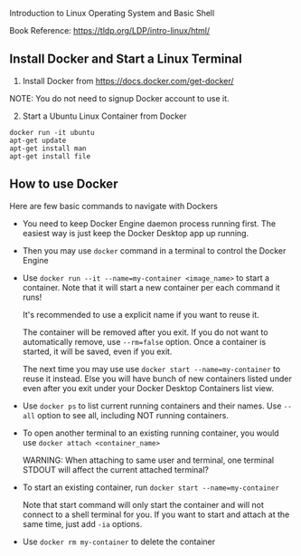 Introduction to Linux Operating System and Basic Shell

Book Reference: https://tldp.org/LDP/intro-linux/html/

## Install Docker and Start a Linux Terminal

1. Install Docker from https://docs.docker.com/get-docker/

NOTE: You do not need to signup Docker account to use it.

2. Start a Ubuntu Linux Container from Docker

```
docker run -it ubuntu
apt-get update
apt-get install man
apt-get install file
```

## How to use Docker

Here are few basic commands to navigate with Dockers

* You need to keep Docker Engine daemon process running first. The easiest way is just keep the Docker Desktop app up running.
* Then you may use `docker` command in a terminal to control the Docker Engine
* Use `docker run --it --name=my-container <image_name>` to start a container. Note that it will start a new container per each command it runs! 

	It's recommended to use a explicit name if you want to reuse it.

	The container will be removed after you exit. If you do not want to automatically remove, use `--rm=false` option. Once a container is started, it will be saved, even if you exit. 

	The next time you may use use `docker start --name=my-container` to reuse it instead. Else you will have bunch of new containers listed under even after you exit under your Docker Desktop Containers list view.
* Use `docker ps` to list current running containers and their names. Use `--all` option to see all, including NOT running containers.
* To open another terminal to an existing running container, you would use `docker attach <container_name>`
	
	WARNING: When attaching to same user and terminal, one terminal STDOUT will affect the current attached terminal?
* To start an existing container, run `docker start --name=my-container`

	Note that start command will only start the container and will not connect to a shell terminal for you. If you want to start and attach at the same time, just add `-ia` options.
* Use `docker rm my-container` to delete the container
